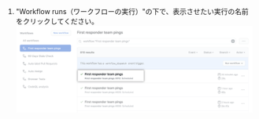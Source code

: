 1. "Workflow runs（ワークフローの実行）"の下で、表示させたい実行の名前をクリックしてください。 ![ワークフローの実行の名前](/assets/images/help/repository/run-name.png)
